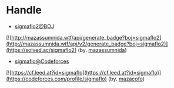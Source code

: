 # Handle

- [sigmaflo2@BOJ](https://www.acmicpc.net/user/sigmaflo2)

[![http://mazassumnida.wtf/api/generate_badge?boj=sigmaflo2](http://mazassumnida.wtf/api/v2/generate_badge?boj=sigmaflo2)](https://solved.ac/sigmaflo2) (by. [mazassumnida](https://github.com/mazassumnida/mazassumnida))

- [sigmaflo@Codeforces](http://codeforces.com/profile/sigmaflo)

[![https://cf.leed.at?id=sigmaflo](https://cf.leed.at?id=sigmaflo)](https://codeforces.com/profile/sigmaflo) (by. [mazacofo](https://github.com/mazassumnida/mazacofo))
